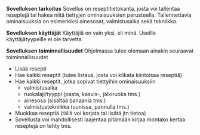 **Sovelluksen tarkoitus**
Sovellus on reseptitietokanta, josta voi tallentaa reseptejä tai hakea niitä tiettyjen ominaisuuksien perusteella.
Tallennettavia ominaisuuksia on esimerkiksi ainesosat, valmistusaika sekä tekniikka.

**Sovelluksen käyttäjät**
Käyttäjiä on vain yksi, eli minä. Useille käyttäjätyypeille ei ole tarvetta.

**Sovelluksen toiminnallisuudet**
Ohjelmassa tulee olemaan ainakin seuraavat toiminnallisuudet
- Lisää resepti
- Hae kaikki reseptit (tulee listaus, josta voi klikata kiintoisaa reseptiä)
- Hae kaikki reseptit, jotka sopivat tiettyihin ominaisuuksiin
    - valmistusaika
    - ruokalaji/tyyppi (pasta, kasvis-, jälkiruoka tms.)
    - ainesosa (sisältää banaania tms.)
    - valmistustekniikka (uunissa, pannulla tms.)
- Muokkaa reseptiä (tällä voi korjata tai lisätä jtn tietoa)
- Sovellusta voi mahdollisesti laajentaa pitämään kirjaa montako kertaa reseptejä on tehty tms.
